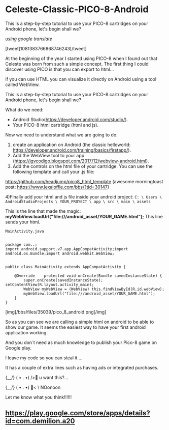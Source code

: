 # Celeste-Classic-PICO-8-Android
This is a step-by-step tutorial to use your PICO-8 cartridges on your Android phone, let's begin shall we?

*using google translate*

[tweet]1081383766868746243[/tweet]

At the beginning of the year I started using PICO-8 when I found out that Celeste was born from such a simple concept.
The first thing I could discover using PICO is that you can export to html...

if you can use HTML you can visualize it directly on Android using a tool called WebView.

This is a step-by-step tutorial to use your PICO-8 cartridges on your Android phone, let's begin shall we?

What do we need:
- Android Studio(https://developer.android.com/studio/).
- Your PICO-8 html cartridge (html and js).

Now we need to understand what we are going to do:

1) create an application on Android (the classic helloworld: https://developer.android.com/training/basics/firstapp/).
2) Add the WebView tool to your app (https://jgvcodigo.blogspot.com/2017/12/webview-android.html).
3) Add the controls on the html file of your cartridge.
You can use the following template and call your .js file:

https://github.com/headjump/pico8_html_template (awesome morningtoast post: https://www.lexaloffle.com/bbs/?tid=30147)

4)Finally add your html and js file inside your android project:
`C: \ Users \ AndroidStudioProjects \ YOUR_PROYECT \ app \ src \ main \ assets`


This is the line that made the magic: 
**myWebView.loadUrl("file:///android_asset/YOUR_GAME.html");**
This line sends your html.

`MainActivity.java`
```

package com..;
import android.support.v7.app.AppCompatActivity;import android.os.Bundle;import android.webkit.WebView;


public class MainActivity extends AppCompatActivity {

    @Override    protected void onCreate(Bundle savedInstanceState) {
        super.onCreate(savedInstanceState);        setContentView(R.layout.activity_main);
        WebView myWebView = (WebView) this.findViewById(R.id.webView);
        myWebView.loadUrl("file:///android_asset/YOUR_GAME.html");
    }
}

```

[img]/bbs/files/35039/pico_8_android.png[/img]

So as you can see we are calling a simple html on android to be able to show our game. It seems the easiest way to have your first android application working.

And you don´t need as much knowledge to publish your Pico-8 game on Google play.


I leave my code so you can steal it ...

It has a couple of extra lines such as having ads or integrated purchases.

{\__/}
( • . •)
/>🥃    u want this?...
 


{\__/}
( • . •)
🥃< \  NOonoon

Let me know what you think!!!!!!
## https://play.google.com/store/apps/details?id=com.demilion.a20



